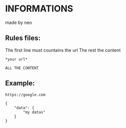 # INFORMATIONS
made by neo

## Rules files:

The first line must countains the url
The rest the content

```
*your url*

ALL THE CONTENT
```

## Example:

```
https://google.com

{
    "data": {
        "my datas"
    }
}
```